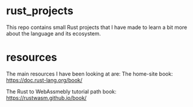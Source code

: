 # rust_projects
This repo contains small Rust projects that I have made to learn a bit more about the language and its ecosystem.

# resources
The main resources I have been looking at are:
The home-site book:
https://doc.rust-lang.org/book/

The Rust to WebAssmebly tutorial path book:
https://rustwasm.github.io/book/

